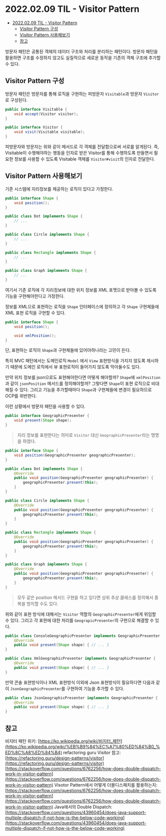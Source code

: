 # 2022.02.09 TIL - Visitor Pattern

- [2022.02.09 TIL - Visitor Pattern](#20220209-til---visitor-pattern)
  - [Visitor Pattern 구성](#visitor-pattern-구성)
  - [Visitor Pattern 사용해보기](#visitor-pattern-사용해보기)
  - [참고](#참고)

방문자 패턴은 공통된 객체의 데이터 구조와 처리를 분리하는 패턴이다. 방문자 패턴을 활용하면 구조를 수정하지 않고도 실질적으로 새로운 동작을 기존의 객체 구조에 추가할 수 있다.

## Visitor Pattern 구성

방문자 패턴은 방문자를 통해 로직을 구현하는 피방문자 `Visitable`과 방문자 `Visitor`로 구성된다.

```java
public interface Visitable {
    void accept(Visitor visitor);
}

public interface Visitor {
    void visit(Visitable visitable);
}
```

피방문자와 방문자는 위와 같이 메서드로 각 객체를 전달함으로써 서로를 알게된다. 즉, Visitable이 수행해야하는 행동을 인자로 받은 Visitor를 통해 수행하도록 만들면서 필요한 정보를 사용할 수 있도록 Visitable 객체를 `Visitor#visit`의 인자로 전달한다.

## Visitor Pattern 사용해보기

기존 시스템에 지리정보를 제공하는 로직이 있다고 가정한다.

```java
public interface Shape {
    void position();
}

public class Dot implements Shape {
    // ...
}

public class Circle implements Shape {
    // ...
}

public class Rectangle implements Shape {
    // ...
}

public class Graph implements Shape {
    // ...
}
```

여기서 기존 로직에 각 지리정보에 대한 위치 정보를 XML 포멧으로 받아볼 수 있도록 기능을 구현해야한다고 가정한다.

정보를 XML으로 표현하는 로직을 `Shape` 인터페이스에 정의하고 각 `Shape` 구현체들에 XML 표현 로직을 구현할 수 있다.

```java
public interface Shape {
    void position();

    void xmlPosition();
}
```

단, 표현하는 로직이 `Shape`과 구현체들에 있어야하나라는 고민이 든다. 

특히 MVC 패턴에서는 도메인로직 `Model` 에서 `View` 표현방식을 가지지 않도록 제시하기 때문에 도메인 로직에서 뷰 표현로직이 들어가지 않도록 막아둘수도 있다.

만약 위치 정보를 json으로도 표현해야한다면 어떻게 해야할까? `Shape`에 `xmlPosition`과 같이 `jsonPosition` 메서드를 정의해야할까? 그렇다면 `Shape`이 표현 로직으로 비대해질 수 있다. 그리고 기능을 추가할때마다 `Shape`과 구현체들에 변경이 필요하므로 OCP를 위반한다.

이런 상황에서 방문자 패턴을 사용할 수 있다.

```java
public interface GeographicPresenter {
    void present(Shape shape);
}
```

> 지리 정보를 표현한다는 의미로 `Visitor` 대신 `GeopraphicPresenter`라는 명명을 하였다.

```java
public interface Shape {
    void position(GeographicPresenter geographicPresenter);
}

public class Dot implements Shape {
    @Override
    public void position(GeographicPresenter geographicPresenter) {
        geographicPresenter.present(this);
    }
}

public class Circle implements Shape {
    @Override
    public void position(GeographicPresenter geographicPresenter) {
        geographicPresenter.present(this);
    }
}

public class Rectangle implements Shape {
    @Override
    public void position(GeographicPresenter geographicPresenter) {
        geographicPresenter.present(this);
    }
}

public class Graph implements Shape {
    @Override
    public void position(GeographicPresenter geographicPresenter) {
        geographicPresenter.present(this);
    }
}
```

> 모두 같은 position 메서드 구현을 하고 있다면 상위 추상 클래스를 정의해서 중복을 방지할 수도 있다.

위와 같이 표현 방식에 대해서는 `Visitor` 역할의 `GeographicPresenter`에게 위임할 수 있다. 그리고 각 표현에 대한 처리를 `GeograpicPresenter`의 구현으로 해결할 수 있다.

```java
public class ConsoleGeographicPresenter implements GeographicPresenter {
    @Override
    public void present(Shape shape) { // ... }
}

public class XmlGeographicPresenter implements GeographicPresenter {
    @Override
    public void present(Shape shape) { // ... }
}
```

만약 콘솔 표현방식이나 XML 표현방식 이외에 Json 표현방식이 필요하다면 다음과 같이 `JsonGeographicPresenter`를 구현하여 기능을 추가할 수 있다.

```java
public class JsonGeographicPresenter implements GeographicPresenter {
    @Override
    public void present(Shape shape) { // ... }
}
```

## 참고

비지터 패턴 위키: [https://ko.wikipedia.org/wiki/비지터_패턴](https://ko.wikipedia.org/wiki/%EB%B9%84%EC%A7%80%ED%84%B0_%ED%8C%A8%ED%84%B4)
refactoring guru Visitor 참고: [https://refactoring.guru/design-patterns/visitor](https://refactoring.guru/design-patterns/visitor)
[https://stackoverflow.com/questions/6762256/how-does-double-dispatch-work-in-visitor-pattern](https://stackoverflow.com/questions/6762256/how-does-double-dispatch-work-in-visitor-pattern)
Visotor Pattern에서 어떻게 더블디스패치를 활용하는지: [https://stackoverflow.com/questions/6762256/how-does-double-dispatch-work-in-visitor-pattern](https://stackoverflow.com/questions/6762256/how-does-double-dispatch-work-in-visitor-pattern)
Java에서의 Double Dispatch: [https://stackoverflow.com/questions/43960454/does-java-support-multiple-dispatch-if-not-how-is-the-below-code-working](https://stackoverflow.com/questions/43960454/does-java-support-multiple-dispatch-if-not-how-is-the-below-code-working)